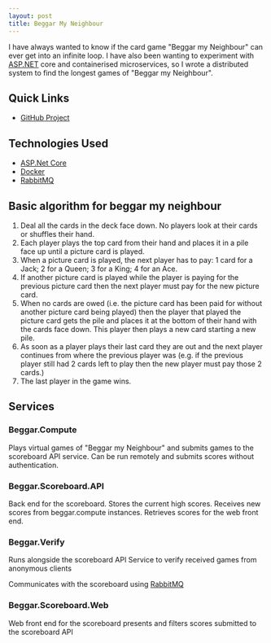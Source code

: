 ```yaml
---
layout: post
title: Beggar My Neighbour
---
```


I have always wanted to know if the card game "Beggar my Neighbour" can ever get
into an infinite loop.
I have also been wanting to experiment with [ASP.NET](http://ASP.NET)  core and
containerised microservices, so I wrote a distributed system to find the longest
games of "Beggar my Neighbour".

## Quick Links
 * [GitHub Project](https://github.com/oli123456789/BeggarMyNeighbour)

## Technologies Used
 * [ASP.Net Core](https://www.asp.net/)
 * [Docker](https://www.docker.com/)
 * [RabbitMQ](http://www.rabbitmq.com/)

## Basic algorithm for beggar my neighbour
 1. Deal all the cards in the deck face down. No players look at their cards or
    shuffles their hand.
 2. Each player plays the top card from their hand and places it in a pile face
    up until a picture card is played.
 3. When a picture card is played, the next player has to pay:
    1 card for a Jack;
    2 for a Queen;
    3 for a King;
    4 for an Ace.
 4. If another picture card is played while the player is paying for the
    previous picture card then the next player must pay for the new picture
    card.
 5. When no cards are owed (i.e. the picture card has been paid for without
    another picture card being played) then the player that played the picture
    card gets the pile and places it at the bottom of their hand with the cards
    face down. This player then plays a new card starting a new pile.
 6. As soon as a player plays their last card they are out and the next player
    continues from where the previous player was (e.g. if the previous player
    still had 2 cards left to play then the new player must pay those 2 cards.)
 7. The last player in the game wins.

## Services
### Beggar.Compute
Plays virtual games of "Beggar my Neighbour" and submits games to the scoreboard
API service.
Can be run remotely and submits scores without authentication.

### Beggar.Scoreboard.API
Back end for the scoreboard. Stores the current high scores.
Receives new scores from beggar.compute instances.
Retrieves scores for the web front end.

### Beggar.Verify
Runs alongside the scoreboard API Service to verify received games from
anonymous clients

Communicates with the scoreboard using [RabbitMQ](http://www.rabbitmq.com/)

### Beggar.Scoreboard.Web
Web front end for the scoreboard presents and filters scores submitted to the
scoreboard API